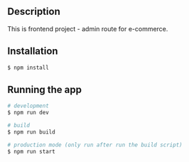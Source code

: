 ## Description

This is frontend project - admin route for e-commerce.

## Installation

```bash
$ npm install
```

## Running the app

```bash
# development
$ npm run dev

# build
$ npm run build

# production mode (only run after run the build script)
$ npm run start
```
